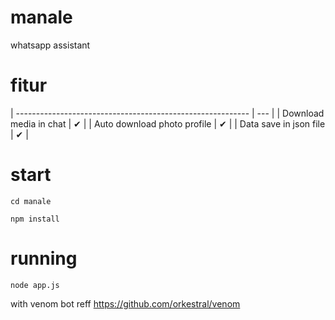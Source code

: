 # manale
whatsapp assistant

# fitur
| ---------------------------------------------------------- | --- |
| Download media in chat                                     | ✔   |
| Auto download photo profile                                | ✔   |
| Data save in json file                                     | ✔   |

# start

```
cd manale
```

```
npm install
```

# running

```
node app.js
```

with venom bot reff https://github.com/orkestral/venom
